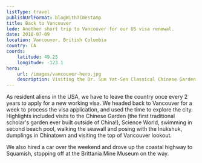 ```yaml
---
listType: travel
publishUrlFormat: blogWithTimestamp
title: Back to Vancouver
lede: Another short trip to Vancouver for our US visa renewal.
date: 2018-07-09
location: Vancouver, British Columbia
country: CA
coords:
    latitude: 49.25
    longitude: -123.1
hero:
    url: /images/vancouver-hero.jpg
    description: Visiting the Dr. Sun Yat-Sen Classical Chinese Garden in Vancouver
---
```

As resident aliens in the USA, we have to leave the country once every 2 years to apply for a new working visa. We headed back to Vancouver for a week to process the visa application, and used the time to explore the city. Highlights included visits to the Chinese Garden (the first traditional scholar's garden ever built outside of China!), Science World, swimming in second beach pool, walking the seawall and posing with the Inukshuk, dumplings in Chinatown and visiting the top of Vancouver lookout. 

We also hired a car over the weekend and drove up the coastal highway to Squamish, stopping off at the Brittania Mine Museum on the way.